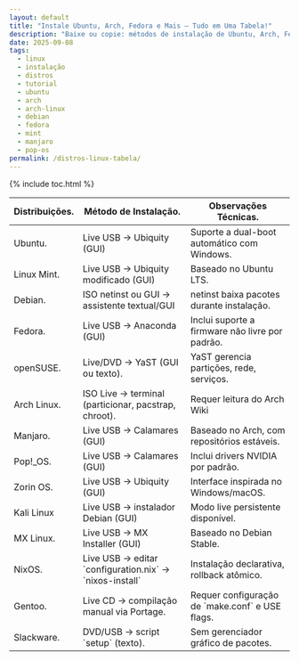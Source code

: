 ```yaml
---
layout: default
title: "Instale Ubuntu, Arch, Fedora e Mais — Tudo em Uma Tabela!"
description: "Baixe ou copie: métodos de instalação de Ubuntu, Arch, Fedora, Mint, Manjaro, Pop!_OS e mais — tudo em uma tabela fácil de usar."
date: 2025-09-08
tags:
  - linux
  - instalação
  - distros
  - tutorial
  - ubuntu
  - arch
  - arch-linux
  - debian
  - fedora
  - mint
  - manjaro
  - pop-os
permalink: /distros-linux-tabela/
---
```


{% include toc.html %}

<section class="post-content">




<table class="evergreen-table">
  <thead>
    <tr>
      <th>Distribuições.</th>
      <th>Método de Instalação.</th>
      <th>Observações Técnicas.</th>
    </tr>
  </thead>
  <tbody>
    <tr>
      <td data-label="Distribuição">Ubuntu.</td>
      <td data-label="Método de Instalação">Live USB → Ubiquity (GUI)</td>
      <td data-label="Observações Técnicas">Suporte a dual-boot automático com Windows.</td>
    </tr>
    <tr>
      <td data-label="Distribuição">Linux Mint.</td>
      <td data-label="Método de Instalação">Live USB → Ubiquity modificado (GUI)</td>
      <td data-label="Observações Técnicas">Baseado no Ubuntu LTS.</td>
    </tr>
    <tr>
      <td data-label="Distribuição">Debian.</td>
      <td data-label="Método de Instalação">ISO netinst ou GUI → assistente textual/GUI</td>
      <td data-label="Observações Técnicas">netinst baixa pacotes durante instalação.</td>
    </tr>
    <tr>
      <td data-label="Distribuição">Fedora.</td>
      <td data-label="Método de Instalação">Live USB → Anaconda (GUI)</td>
      <td data-label="Observações Técnicas">Inclui suporte a firmware não livre por padrão.</td>
    </tr>
    <tr>
      <td data-label="Distribuição">openSUSE.</td>
      <td data-label="Método de Instalação">Live/DVD → YaST (GUI ou texto).</td>
      <td data-label="Observações Técnicas">YaST gerencia partições, rede, serviços.</td>
    </tr>
    <tr>
      <td data-label="Distribuição">Arch Linux.</td>
      <td data-label="Método de Instalação">ISO Live → terminal (particionar, pacstrap, chroot).</td>
      <td data-label="Observações Técnicas">Requer leitura do Arch Wiki</td>
    </tr>
    <tr>
      <td data-label="Distribuição">Manjaro.</td>
      <td data-label="Método de Instalação">Live USB → Calamares (GUI)</td>
      <td data-label="Observações Técnicas">Baseado no Arch, com repositórios estáveis.</td>
    </tr>
    <tr>
      <td data-label="Distribuição">Pop!_OS.</td>
      <td data-label="Método de Instalação">Live USB → Calamares (GUI)</td>
      <td data-label="Observações Técnicas">Inclui drivers NVIDIA por padrão.</td>
    </tr>
    <tr>
      <td data-label="Distribuição">Zorin OS.</td>
      <td data-label="Método de Instalação">Live USB → Ubiquity (GUI)</td>
      <td data-label="Observações Técnicas">Interface inspirada no Windows/macOS.</td>
    </tr>
    <tr>
      <td data-label="Distribuição">Kali Linux</td>
      <td data-label="Método de Instalação">Live USB → instalador Debian (GUI)</td>
      <td data-label="Observações Técnicas">Modo live persistente disponível.</td>
    </tr>
    <tr>
      <td data-label="Distribuição">MX Linux.</td>
      <td data-label="Método de Instalação">Live USB → MX Installer (GUI)</td>
      <td data-label="Observações Técnicas">Baseado no Debian Stable.</td>
    </tr>
    <tr>
      <td data-label="Distribuição">NixOS.</td>
      <td data-label="Método de Instalação">Live USB → editar `configuration.nix` → `nixos-install`</td>
      <td data-label="Observações Técnicas">Instalação declarativa, rollback atômico.</td>
    </tr>
    <tr>
      <td data-label="Distribuição">Gentoo.</td>
      <td data-label="Método de Instalação">Live CD → compilação manual via Portage.</td>
      <td data-label="Observações Técnicas">Requer configuração de `make.conf` e USE flags.</td>
    </tr>
    <tr>
      <td data-label="Distribuição">Slackware.</td>
      <td data-label="Método de Instalação">DVD/USB → script `setup` (texto).</td>
      <td data-label="Observações Técnicas">Sem gerenciador gráfico de pacotes.</td>
    </tr>
  </tbody>
</table>




 
